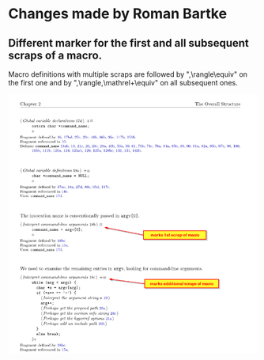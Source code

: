 
# Changes made by Roman Bartke

## Different marker for the first and all subsequent scraps of a macro.

Macro definitions with multiple scraps are followed by "\,\rangle\equiv" on the first one and by "\,\rangle\,\mathrel+\equiv" on all subsequent ones.

![Additional Markers](images/additional-marker.png)
